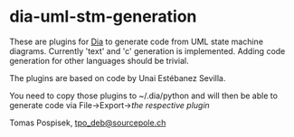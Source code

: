 dia-uml-stm-generation
======================

These are plugins for [Dia](http://dia-installer.de/)
to generate code from UML state machine diagrams. Currently
'text' and 'c' generation is implemented. Adding code
generation for other languages should be trivial.

The plugins are based on code by Unai Estébanez Sevilla.

You need to copy those plugins to ~/.dia/python and will
then be able to generate code via
File->Export->*the respective plugin*

Tomas Pospisek, <tpo_deb@sourcepole.ch>
